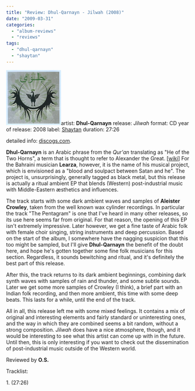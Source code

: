 ```yaml
---
title: "Review: Dhul-Qarnayn - Jilwah (2008)"
date: "2009-03-31"
categories: 
  - "album-reviews"
  - "reviews"
tags: 
  - "dhul-qarnayn"
  - "shaytan"
---
```


![](images/dq_jilwah.jpg)artist: **Dhul-Qarnayn** release: _Jilwah_ format: CD year of release: 2008 label: [Shaytan](http://www.shaytanproductions.com/) duration: 27:26

detailed info: [discogs.com](http://www.discogs.com/Dhul-Qarnayn-Jilwah/release/1408050).

**Dhul-Qarnayn** is an Arabic phrase from the _Qur'an_ translating as "He of the Two Horns", a term that is thought to refer to Alexander the Great. \[[wiki](http://en.wikipedia.org/wiki/Dhul-Qarnayn)\] For the Bahraini musician **Learza**, however, it is the name of his musical project, which is envisioned as a "blood and soulpact between Satan and he". The project is, unsurprisingly, generally tagged as black metal, but this release is actually a ritual ambient EP that blends (Western) post-industrial music with Middle-Eastern æsthetics and influences.

The track starts with some dark ambient waves and samples of **Aleister Crowley**, taken from the well known wax cylinder recordings. In particular the track "The Pentagram" is one that I've heard in many other releases, so its use here seems far from original. For that reason, the opening of this EP isn't extremely impressive. Later however, we get a fine taste of Arabic folk with female choir singing, string instruments and deep percussion. Based on the start of the album, I somewhere have the nagging suspicion that this too might be sampled, but I'll give **Dhul-Qarnayn** the benefit of the doubt here, and hope he's gotten together some fine folk musicians for this section. Regardless, it sounds bewitching and ritual, and it's definitely the best part of this release.

After this, the track returns to its dark ambient beginnings, combining dark synth waves with samples of rain and thunder, and some subtle sounds. Later we get some more samples of Crowley (I think), a brief part with an Indian folk recording, and then more ambient, this time with some deep beats. This lasts for a while, until the end of the track.

All in all, this release left me with some mixed feelings. It contains a mix of original and interesting elements and fairly standard or uninteresting ones, and the way in which they are combined seems a bit random, without a strong composition. _Jilwah_ does have a nice atmosphere, though, and it would be interesting to see what this artist can come up with in the future. Until then, this is only interesting if you want to check out the dissemination of post-industrial music outside of the Western world.

Reviewed by **O.S.**

Tracklist:

1\. (27:26)

